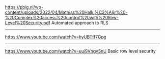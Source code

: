 https://pbig.nl/wp-content/uploads/2022/04/Mathias%20Halkj%C3%A6r%20-%20Complex%20access%20control%20with%20Row-Level%20Security.pdf
Automated approach to RLS

---

https://www.youtube.com/watch?v=hyUBTff7Gpg

---

https://www.youtube.com/watch?v=uui9Vngv5nU
Basic row level security